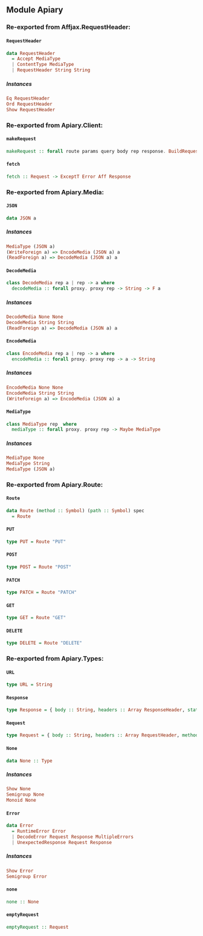 ## Module Apiary


### Re-exported from Affjax.RequestHeader:

#### `RequestHeader`

``` purescript
data RequestHeader
  = Accept MediaType
  | ContentType MediaType
  | RequestHeader String String
```

##### Instances
``` purescript
Eq RequestHeader
Ord RequestHeader
Show RequestHeader
```

### Re-exported from Apiary.Client:

#### `makeRequest`

``` purescript
makeRequest :: forall route params query body rep response. BuildRequest route params query body rep => DecodeResponse rep response => route -> (Request -> Request) -> params -> query -> body -> Aff (Either Error response)
```

#### `fetch`

``` purescript
fetch :: Request -> ExceptT Error Aff Response
```

### Re-exported from Apiary.Media:

#### `JSON`

``` purescript
data JSON a
```

##### Instances
``` purescript
MediaType (JSON a)
(WriteForeign a) => EncodeMedia (JSON a) a
(ReadForeign a) => DecodeMedia (JSON a) a
```

#### `DecodeMedia`

``` purescript
class DecodeMedia rep a | rep -> a where
  decodeMedia :: forall proxy. proxy rep -> String -> F a
```

##### Instances
``` purescript
DecodeMedia None None
DecodeMedia String String
(ReadForeign a) => DecodeMedia (JSON a) a
```

#### `EncodeMedia`

``` purescript
class EncodeMedia rep a | rep -> a where
  encodeMedia :: forall proxy. proxy rep -> a -> String
```

##### Instances
``` purescript
EncodeMedia None None
EncodeMedia String String
(WriteForeign a) => EncodeMedia (JSON a) a
```

#### `MediaType`

``` purescript
class MediaType rep  where
  mediaType :: forall proxy. proxy rep -> Maybe MediaType
```

##### Instances
``` purescript
MediaType None
MediaType String
MediaType (JSON a)
```

### Re-exported from Apiary.Route:

#### `Route`

``` purescript
data Route (method :: Symbol) (path :: Symbol) spec
  = Route
```

#### `PUT`

``` purescript
type PUT = Route "PUT"
```

#### `POST`

``` purescript
type POST = Route "POST"
```

#### `PATCH`

``` purescript
type PATCH = Route "PATCH"
```

#### `GET`

``` purescript
type GET = Route "GET"
```

#### `DELETE`

``` purescript
type DELETE = Route "DELETE"
```

### Re-exported from Apiary.Types:

#### `URL`

``` purescript
type URL = String
```

#### `Response`

``` purescript
type Response = { body :: String, headers :: Array ResponseHeader, status :: StatusCode }
```

#### `Request`

``` purescript
type Request = { body :: String, headers :: Array RequestHeader, method :: Method, url :: URL }
```

#### `None`

``` purescript
data None :: Type
```

##### Instances
``` purescript
Show None
Semigroup None
Monoid None
```

#### `Error`

``` purescript
data Error
  = RuntimeError Error
  | DecodeError Request Response MultipleErrors
  | UnexpectedResponse Request Response
```

##### Instances
``` purescript
Show Error
Semigroup Error
```

#### `none`

``` purescript
none :: None
```

#### `emptyRequest`

``` purescript
emptyRequest :: Request
```

